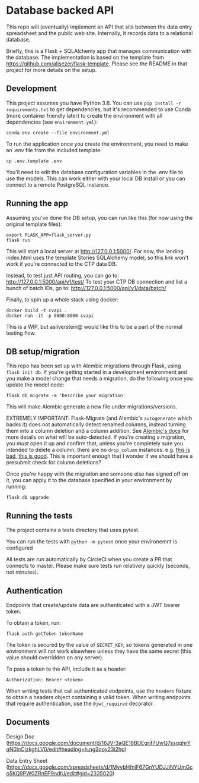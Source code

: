 # Database backed API

This repo will (eventually) implement an API that sits between the data entry spreadsheet and the public web site.  Internally, it records data to a relational database.

Briefly, this is a Flask + SQLAlchemy app that manages communication with the database. The implementation is based on the template from https://github.com/alisezer/flask-template. Please see the README in that project for more details on the setup.

## Development

This project assumes you have Python 3.6. You can use `pip install -r requirements.txt` to get dependencies, but it's recommended to use Conda (more container friendly later) to create the environment with all dependencies (see `environment.yml`):
```shell
conda env create --file environment.yml
```

To run the application once you create the environment, you need to make an .env file from the included template:
```shell
cp .env.template .env
```

You'll need to edit the database configuration variables in the .env file to use the models. This can work either with your local DB install or you can connect to a remote PostgreSQL instance.

## Running the app

Assuming you've done the DB setup, you can run like this (for now using the original template files):
```shell
export FLASK_APP=flask_server.py
flask run
```

This will start a local server at http://127.0.0.1:5000/. For now, the landing index.html uses the template Stories SQLAlchemy model, so this link won't work if you're connected to the CTP data DB.

Instead, to test just API routing, you can go to: http://127.0.0.1:5000/api/v1/test/
To test your CTP DB connection and list a bunch of batch IDs, go to: http://127.0.0.1:5000/api/v1/data/batch/

Finally, to spin up a whole stack using docker:
```
docker build -t cvapi .
docker run -it -p 8000:8000 cvapi
```
This is a WIP, but asilverstein@ would like this to be a part of the normal testing flow.

## DB setup/migration

This repo has been set up with Alembic migrations through Flask, using `flask init db`. If you're getting started in a development environment and you make a model change that needs a migration, do the following once you update the model code:
```shell
flask db migrate -m 'Describe your migration'
```
This will make Alembic generate a new file under migrations/versions.

EXTREMELY IMPORTANT: Flask-Migrate (and Alembic's `autogenerate` which backs it) does not automatically detect renamed columns, instead turning them into a column deletion and a column addition. See [Alembic's docs](https://alembic.sqlalchemy.org/en/latest/autogenerate.html#what-does-autogenerate-detect-and-what-does-it-not-detect) for more details on what will be auto-detected. If you're creating a migration, you _must_ open it up and confirm that, unless you're completely sure you intended to delete a column, there are no `drop_column` instances. e.g. [this is bad](https://github.com/COVID19Tracking/covid-publishing-api/commit/bfe649e9c0bde36910ba3719be304d22e2f29f74), [this is good](https://github.com/COVID19Tracking/covid-publishing-api/commit/555b731920cb02395d382a6cfc676887d4954a0d). This is important enough that I wonder if we should have a presubmit check for column deletions?

Once you're happy with the migration and someone else has signed off on it, you can apply it to the database specified in your environment by running:
```shell
flask db upgrade
```

## Running the tests

The project contains a tests directory that uses pytest.  

You can run the tests with `python -m pytest` once your environemnt is configured

All tests are run automatically by CircleCI when you create a PR that connects to master.  Please make
sure tests run relatively quickly (seconds, not minutes).

## Authentication

Endpoints that create/update data are authenticated with a JWT bearer token. 

To obtain a token, run:
```shell
flask auth getToken tokenName
```

The token is secured by the value of `SECRET_KEY`, so tokens generated in one environment will not work elsewhere 
unless they have the same secret (this value should overridden on any server).

To pass a token to the API, include it as a header:
```
Authorization: Bearer <token>
```

When writing tests that call authenticated endpoints, use the `headers` fixture to obtain a headers object containing a valid token.
When writing endpoints that require authentication, use the `@jwt_required` decorator.

## Documents

Design Doc (https://docs.google.com/document/d/16JVr3aQE18BUEgrjf7UwQ7ssgghrYqN0lnCjzkghLV0/edit#heading=h.ng2qoy23i2hp)

Data Entry Sheet (https://docs.google.com/spreadsheets/d/1MvvbHfnjF67GnYUDJJiNYUmGco5KQ9PW0ZRnEP9ndlU/edit#gid=2335020)
